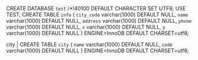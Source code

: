 CREATE DATABASE `test` /*!40100 DEFAULT CHARACTER SET UTF8;
USE TEST;
CREATE TABLE `info` (
  `city_code` varchar(1000) DEFAULT NULL,
  `name` varchar(1000) DEFAULT NULL,
  `address` varchar(1000) DEFAULT NULL,
  `phone` varchar(1000) DEFAULT NULL,
  `x` varchar(1000) DEFAULT NULL,
  `y` varchar(1000) DEFAULT NULL
) ENGINE=InnoDB DEFAULT CHARSET=utf8;

city  | CREATE TABLE `city` (
  `name` varchar(1000) DEFAULT NULL,
  `code` varchar(1000) DEFAULT NULL
) ENGINE=InnoDB DEFAULT CHARSET=utf8;
